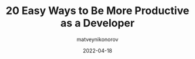 ---
author: matveynikonorov
date: 2022-04-18
permalink: false
publisher: thepracticaldev
tags:
  - productivity
target_url: https://dev.to/code_jedi/20-easy-ways-to-be-more-productive-as-a-developer-5f99
title: 20 Easy Ways to Be More Productive as a Developer
---